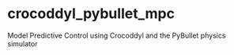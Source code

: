 # crocoddyl_pybullet_mpc
Model Predictive Control using Crocoddyl and the PyBullet physics simulator
